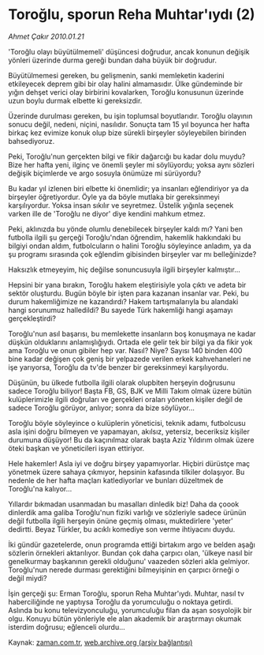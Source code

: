 # Toroğlu, sporun Reha Muhtar'ıydı (2)

*Ahmet Çakır 2010.01.21*

<tr><td class="metin" colspan="2" style="padding-top: 20px; padding-left: 5px; ">'Toroğlu olayı büyütülmemeli' düşüncesi doğrudur, ancak konunun değişik yönleri üzerinde durma gereği bundan daha büyük bir doğrudur.</td></tr><tr><td class="metin" colspan="2" style="padding-top: 20px; padding-left: 5px; "><p>Büyütülmemesi gereken, bu gelişmenin, sanki memleketin kaderini etkileyecek deprem gibi bir olay halini almamasıdır. Ülke gündeminde bir yığın dehşet verici olay birbirini kovalarken, Toroğlu konusunun üzerinde uzun boylu durmak elbette ki gereksizdir.
<p>Üzerinde durulması gereken, bu işin toplumsal boyutlarıdır. Toroğlu olayının sonucu değil, nedeni, niçini, nasılıdır. Sonuçta tam 15 yıl boyunca her hafta birkaç kez evimize konuk olup bize sürekli birşeyler söyleyebilen birinden bahsediyoruz.
<p>Peki, Toroğlu'nun gerçekten bilgi ve fikir dağarcığı bu kadar dolu muydu? Bize her hafta yeni, ilginç ve önemli şeyler mi söylüyordu; yoksa aynı sözleri değişik biçimlerde ve argo sosuyla önümüze mi sürüyordu?
<p>Bu kadar yıl izlenen biri elbette ki önemlidir; ya insanları eğlendiriyor ya da birşeyler öğretiyordur. Öyle ya da böyle mutlaka bir gereksinmeyi karşılıyordur. Yoksa insan sıkılır ve seyretmez. Üstelik yığınla seçenek varken ille de 'Toroğlu ne diyor' diye kendini mahkum etmez.
<p>Peki, aklınızda bu yönde olumlu denebilecek birşeyler kaldı mı? Yani ben futbolla ilgili şu gerçeği Toroğlu'ndan öğrendim, hakemlik hakkındaki bu bilgiyi ondan aldım, futbolcuların o halini Toroğlu söyleyince anladım, ya da şu programı sırasında çok eğlendim gibisinden birşeyler var mı belleğinizde?
<p>Haksızlık etmeyeyim, hiç değilse sonuncusuyla ilgili birşeyler kalmıştır...
<p>Hepsini bir yana bırakın, Toroğlu hakem eleştirisiyle yola çıktı ve adeta bir sektör oluşturdu. Bugün böyle bir işten para kazanan insanlar var. Peki, bu durum hakemliğimize ne kazandırdı? Hakem tartışmalarıyla bu alandaki hangi sorunumuz halledildi? Bu sayede Türk hakemliği hangi aşamayı gerçekleştirdi?
<p>Toroğlu'nun asıl başarısı, bu memlekette insanların boş konuşmaya ne kadar düşkün olduklarını anlamışlığıydı. Ortada ele gelir tek bir bilgi ya da fikir yok ama Toroğlu ve onun gibiler hep var. Nasıl? Niye? Sayısı 140 binden 400 bine kadar değişen çok geniş bir yelpazede verilen erkek kahvehaneleri ne işe yarıyorsa, Toroğlu da tv'de benzer bir gereksinmeyi karşılıyordu.
<p>Düşünün, bu ülkede futbolla ilgili olarak olupbiten herşeyin doğrusunu sadece Toroğlu biliyor! Başta FB, GS, BJK ve Milli Takım olmak üzere bütün kulüplerimizle ilgili doğruları ve gerçekleri oraları yöneten kişiler değil de sadece Toroğlu görüyor, anlıyor; sonra da bize söylüyor...
<p>Toroğlu böyle söyleyince o kulüplerin yöneticisi, teknik adamı, futbolcusu asla işini doğru bilmeyen ve yapamayan, akılsız, yetersiz, beceriksiz kişiler durumuna düşüyor! Bu da kaçınılmaz olarak başta Aziz Yıldırım olmak üzere öteki başkan ve yöneticileri isyan ettiriyor.
<p>Hele hakemler! Asla iyi ve doğru birşey yapamıyorlar. Hiçbiri dürüstçe maç yönetmek üzere sahaya çıkmıyor, hepsinin kafasında tilkiler dolaşıyor. Bu nedenle de her hafta maçları katlediyorlar ve bunları düzeltmek de Toroğlu'na kalıyor...
<p>Yıllardır bıkmadan usanmadan bu masalları dinledik biz! Daha da çoook dinlerdik ama galiba Toroğlu'nun fiziki varlığı ve sözleriyle sadece ürünün değil futbolla ilgili herşeyin önüne geçmiş olması, muktedirlere 'yeter' dedirtti. Beyaz Türkler, bu acıklı komediye son verme ihtiyacını duydu.
<p>İki gündür gazetelerde, onun programda ettiği birtakım argo ve belden aşağı sözlerin örnekleri aktarılıyor. Bundan çok daha çarpıcı olan, 'ülkeye nasıl bir genelkurmay başkanının gerekli olduğunu' vaazeden sözleri akla gelmiyor. Toroğlu'nun nerede durması gerektiğini bilmeyişinin en çarpıcı örneği o değil miydi?
<p>İşin gerçeği şu: Erman Toroğlu, sporun Reha Muhtar'ıydı. Muhtar, nasıl tv haberciliğinde ne yaptıysa Toroğlu da yorumculuğu o noktaya getirdi. Aslında bu konu televizyonculuğu, yorumculuğu filan da aşan sosyolojik bir olgu. Konuyu bütün yönleriyle ele alan akademik bir araştırmayı okumak isterdim doğrusu; eğlenceli olurdu...<br/></p></p></p></p></p></p></p></p></p></p></p></p></p></p></td></tr>

Kaynak: [zaman.com.tr](http://zaman.com.tr/yazar.do?yazino=942724), [web.archive.org (arşiv bağlantısı)](http://web.archive.org/web/20100128181958/http://www.zaman.com.tr:80/yazar.do?yazino=942724)
